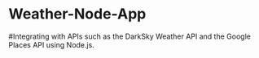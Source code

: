 # Weather-Node-App
#Integrating with APIs such as  the DarkSky Weather API and the Google Places API using Node.js.
